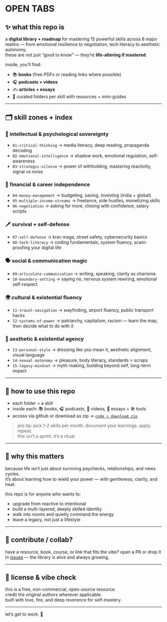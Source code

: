 # OPEN TABS

## ✨ what this repo is
a **digital library + roadmap** for mastering 15 powerful skills across 6 major realms — from emotional resilience to negotiation, tech literacy to aesthetic autonomy.  
these are not just “good to know” — they’re **life-altering if mastered**.

inside, you'll find:
- 📚 **books** (free PDFs or reading links where possible)  
- 🎧 **podcasts + videos**  
- ✍️ **articles + essays**  
- 📁 curated folders per skill with resources + mini-guides

---

## 🗂️ skill zones + index

### 🧠 intellectual & psychological sovereignty
- `01-critical-thinking` → media literacy, deep reading, propaganda decoding  
- `02-emotional-intelligence` → shadow work, emotional regulation, self-awareness  
- `03-strategic-silence` → power of withholding, mastering reactivity, signal vs noise

### 💸 financial & career independence
- `04-money-management` → budgeting, saving, investing (india + global)  
- `05-multiple-income-streams` → freelance, side hustles, monetizing skills  
- `06-negotiation` → asking for more, closing with confidence, salary scripts

### 🗡 survival + self-defense
- `07-self-defense` → krav maga, street safety, cybersecurity basics  
- `08-tech-literacy` → coding fundamentals, system fluency, scam-proofing your digital life

### 🗣 social & communication magic
- `09-articulate-communication` → writing, speaking, clarity as charisma  
- `10-boundary-setting` → saying no, nervous system rewiring, emotional self-respect

### 🌍 cultural & existential fluency
- `11-travel-navigation` → wayfinding, airport fluency, public transport hacks  
- `12-systems-of-power` → patriarchy, capitalism, racism — learn the map, then decide what to do with it

### 💋 aesthetic & existential agency
- `13-personal-style` → dressing like you mean it, aesthetic alignment, visual language  
- `14-sexual-autonomy` → pleasure, body literacy, standards > scraps  
- `15-legacy-mindset` → myth-making, building beyond self, long-term impact

---

## 💾 how to use this repo

- each folder = a skill  
- inside each: 📚 books, 🎧 podcasts, 🎥 videos, 📝 essays + 🛠 tools  
- access via github or download as zip → [`code > download zip`](https://github.com/devanshix/open-tabs.git)

> pro tip: pick 1-2 skills per month. document your learnings. apply. repeat.  
> this isn’t a sprint. it’s a ritual.

---

## 💌 why this matters

because life isn’t just about surviving paychecks, relationships, and news cycles.  
it’s about learning how to wield your power — with gentleness, clarity, and heat.

this repo is for anyone who wants to:
- upgrade from reactive to intentional  
- build a multi-layered, deeply skilled identity  
- walk into rooms and quietly command the energy  
- leave a legacy, not just a lifestyle

---

## 📢 contribute / collab?

have a resource, book, course, or link that fits the vibe? open a PR or drop it in [issues](https://github.com/devanshix/open-tabs.git) — the library is alive and always growing.

---

## 🖤 license & vibe check

this is a free, non-commercial, open-source resource.  
credit the original authors wherever applicable.  
built with love, fire, and deep reverence for self-mastery.

---

let’s get to work. 🚀
